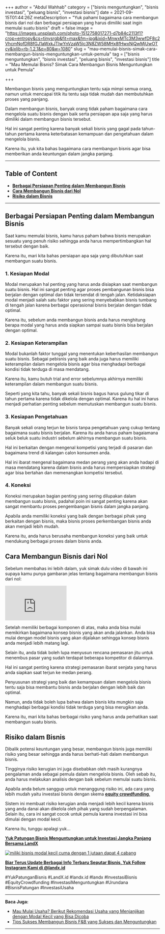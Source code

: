 +++
author = "Abdul Wahhab"
category = ["bisnis menguntungkan", "bisnis investasi", "peluang bisnis", "investasi bisnis"]
date = 2021-09-15T01:44:26Z
metaDescription = "Yuk pahami bagaimana cara membangun bisnis dari nol dan berbagai persiapan yang harus dimiliki saat ingin memulai suatu bisnis"
draft = false
image = "https://images.unsplash.com/photo-1512758017271-d7b84c2113f1?crop=entropy&cs=tinysrgb&fit=max&fm=jpg&ixid=MnwxMTc3M3wwfDF8c2VhcmNofDR8fGJ1aWxkJTIwYnVzaW5lc3N8ZW58MHx8fHwxNjQwMjUwOTcy&ixlib=rb-1.2.1&q=80&w=1080"
slug = "mau-memulai-bisnis-simak-cara-membangun-bisnis-menguntungkan-untuk-pemula"
tag = ["bisnis menguntungkan", "bisnis investasi", "peluang bisnis", "investasi bisnis"]
title = "Mau Memulai Bisnis? Simak Cara Membangun Bisnis Menguntungkan untuk Pemula"

+++


Membangun bisnis yang menguntungkan tentu saja mimpi semua orang, namun untuk mencapai titik itu tentu saja tidak mudah dan membutuhkan proses yang panjang.

Dalam membangun bisnis, banyak orang tidak paham bagaimana cara mengelola suatu bisnis dengan baik serta persiapan apa saja yang harus dimiliki dalam membangun bisnis tersebut.

Hal ini sangat penting karena banyak sekali bisnis yang gagal pada tahun-tahun pertama karena keterbatasan kemampuan dan pengetahuan dalam mengelola bisnis.

Karena itu, yuk kita bahas bagaimana cara membangun bisnis agar bisa memberikan anda keuntungan dalam jangka panjang.

---

## Table of Content

* **[Berbagai Persiapan Penting dalam Membangun Bisnis](#berbagai-persiapan-penting-dalam-membangun-bisnis)**
* **[Cara Membangun Bisnis dari Nol](#cara-membangun-bisnis-dari-nol)**
* **[Risiko dalam Bisnis](#risiko-dalam-bisnis)**

---

## Berbagai Persiapan Penting dalam Membangun Bisnis

Saat kamu memulai bisnis, kamu harus paham bahwa bisnis merupakan sesuatu yang penuh risiko sehingga anda harus mempertimbangkan hal tersebut dengan baik.

Karena itu, mari kita bahas persiapan apa saja yang dibutuhkan saat membangun suatu bisnis.

### 1. Kesiapan Modal

Modal merupakan hal penting yang harus anda disiapkan saat membangun suatu bisnis. Hal ini sangat penting agar proses pembangunan bisnis bisa berjalan dengan optimal dan tidak tersendat di tengah jalan. Ketidaksiapan modal menjadi salah satu faktor yang sering menyebabkan bisnis tumbang di tengah jalan karena berbagai operasional bisnis berjalan dengan tidak optimal.

Karena itu, sebelum anda membangun bisnis anda harus menghitung berapa modal yang harus anda siapkan sampai suatu bisnis bisa berjalan dengan optimal.

### 2. Kesiapan Keterampilan

Modal bukanlah faktor tunggal yang menentukan keberhasilan membangun suatu bisnis. Sebagai pebisnis yang baik anda juga harus memiliki keterampilan dalam mengelola bisnis agar bisa menghadapi berbagai kondisi tidak terduga di masa mendatang.

Karena itu, kamu butuh trial and error sebelumnya akhirnya memiliki keterampilan dalam membangun suatu bisnis.

Seperti yang kita tahu, banyak sekali bisnis bagus harus gulung tikar di tahun pertama karena tidak dikelola dengan optimal. Karena itu hal ini harus menjadi perhatian penting sebelum memutuskan membangun suatu bisnis.

### 3. Kesiapan Pengetahuan

Banyak sekali orang terjun ke bisnis tanpa pengetahuan yang cukup tentang bagaimana suatu bisnis berjalan. Karena itu anda harus paham bagaiamana seluk beluk suatu industri sebelum akhirnya membangun suatu bisnis.

Hal ini berkaitan dengan mengenal kompetisi yang terjadi di pasaran dan bagaimana trend di kalangan calon konsumen anda.

Hal ini ibarat mengenal bagaimana medan perang yang akan anda hadapi di masa mendatang karena dalam bisnis anda harus mempersiapkan strategi agar bisa bertahan dan memenangkan kompetisi tersebut.

### 4. Koneksi

Koneksi merupakan bagian penting yang sering dilupakan dalam membangun suatu bisnis, padahal poin ini sangat penting karena akan sangat membantu proses pengembangan bisnis dalam jangka panjang.

Apabila anda memiliki koneksi yang baik dengan berbagai pihak yang berkaitan dengan bisnis, maka bisnis proses perkembangan bisnis anda akan menjadi lebih mudah.

Karena itu, anda harus berusaha membangun koneksi yang baik untuk mendukung berbagai proses dalam bisnis anda.

## Cara Membangun Bisnis dari Nol

Sebelum membahas ini lebih dalam, yuk simak dulu video di bawah ini supaya kamu punya gambaran jelas tentang bagaimana membangun bisnis dari nol:

<iframe width="200" height="113" src="https://www.youtube.com/embed/WAzZ66ciyGQ?feature=oembed" frameborder="0" allow="accelerometer; autoplay; clipboard-write; encrypted-media; gyroscope; picture-in-picture" allowfullscreen></iframe>

Setelah memiliki berbagai komponen di atas, maka anda bisa mulai memikirkan bagaimana konsep bisnis yang akan anda jalankan. Anda bisa mulai dengan model bisnis yang akan dijalakan sehingga konsep bisnis anda menjadi lebih matang lagi.

Selain itu, anda tidak boleh lupa menyusun rencana pemasaran jitu untuk menembus pasar yang sudah terdapat beberapa kompetitor di dalamnya.

Hal ini sangat penting karena strategi pemasaran ibarat senjata yang harus anda siapkan saat terjun ke medan perang.

Penyusunan strategi yang baik dan kemampuan dalam mengelola bisnis tentu saja bisa membantu bisnis anda berjalan dengan lebih baik dan optimal.

Namun, anda tidak boleh lupa bahwa dalam bisnis kita mungkin saja menghadapi berbagai kondisi tidak terduga yang bisa merugikan anda.

Karena itu, mari kita bahas berbagai risiko yang harus anda perhatikan saat membangun suatu bisnis.

## **Risiko dalam Bisnis**

Dibalik potensi keuntungan yang besar, membangun bisnis juga memiliki risiko yang besar sehingga anda harus berhati-hati dalam membangun bisnis.

Tingginya risiko kerugian ini juga disebabkan oleh masih kurangnya pengalaman anda sebagai pemula dalam mengelola bisnis. Oleh sebab itu, anda harus melakukan analisis dengan baik sebelum memulai suatu bisnis.

Apabila anda belum sanggup untuk menanggung risiko ini, ada cara yang lebih mudah yaitu investasi bisnis dengan skema [**equity crowdfunding**.](https://landx.id/project/) 

Sistem ini membuat risiko kerugian anda menjadi lebih kecil karena bisnis yang anda danai akan dikelola oleh pihak yang sudah berpengalaman. Selain itu, cara ini sangat cocok untuk pemula karena investasi ini bisa dimulai dengan modal kecil.

Karena itu, tunggu apalagi yuk…

[**Yuk Patungan Bisnis Menguntungkan untuk Investasi Jangka Panjang Bersama LandX**](https://landx.id/project/index.html)

[![miliki bisnis modal kecil cuma dengan 1 jutaan dapat 4 cabang ](https://accountgram-production.sfo2.cdn.digitaloceanspaces.com/landx_ghost/2021/11/jadi-owner-bisnis-hanya-1-jutaan-dengan-cuan-yang-sangat-menjanjikan.png)](https://landx.id/project/)

[**Biar Terus Update Berbagai Info Terbaru Seputar Bisnis, Yuk Follow Instagram Kami di @landx.id**](https://instagram.com/landx.id?utm_medium=copy_link)

#YukPatunganBisnis	#LandX.id    #landx.id    #landx  #InvestasiBisnis    #EquityCrowdfunding    #InvestasiMenguntungkan    #Urundana    #BisnisPatungan    #InvestasiUsaha

---

**Baca Juga:**

* [Mau Mulai Usaha? Berikut Rekomendasi Usaha yang Menjanjikan dengan Modal Kecil yang Bisa Dicoba](https://landx.id/blog/usaha-yang-menjanjikan-dengan-modal-kecil/)
* [Tips Sukses Membangun Bisnis F&B yang Sukses dan Menguntungkan](https://landx.id/blog/memulai-bisnis-f-b/)

---



